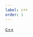 ```yaml
---
label: c++
order: 1
---
```



<div class="tab-wrapper"><a href="/doc_to/en/_md2md_demo/use_tab.md" class='active'>c++</a></div>

